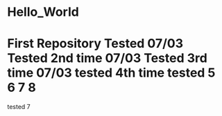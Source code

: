 # Hello_World
First Repository
Tested 07/03
Tested 2nd time 07/03
Tested 3rd time 07/03
tested 4th time
tested 5
6
7
8
=======
tested 7
